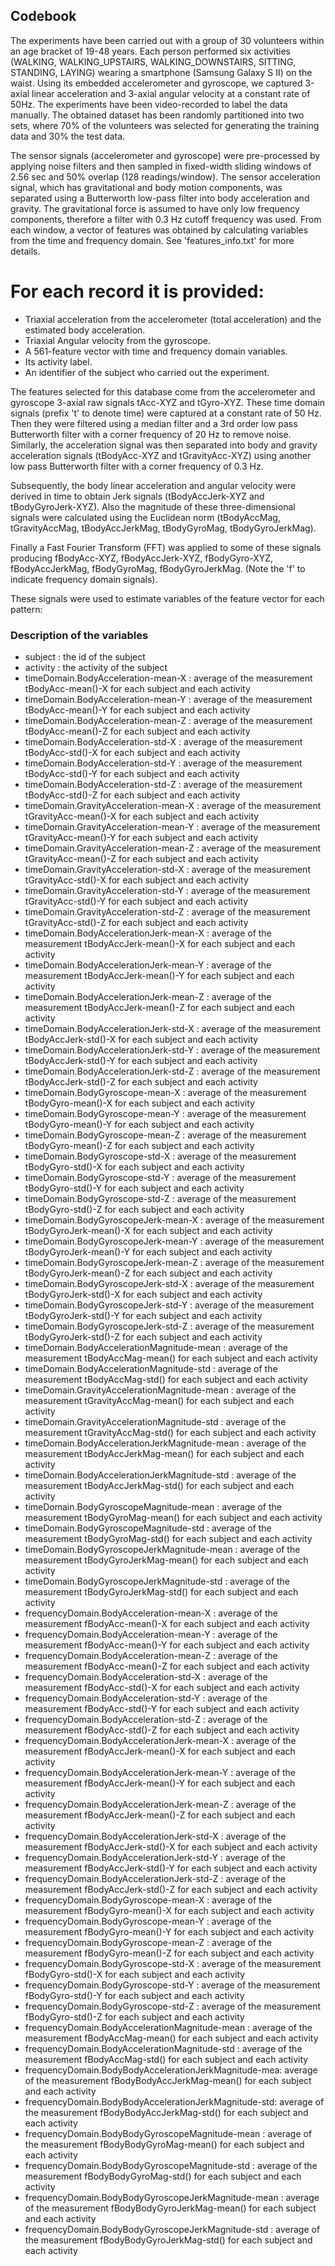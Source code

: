 ## Codebook

The experiments have been carried out with a group of 30 volunteers within an age bracket of 19-48 years. Each person performed
six activities (WALKING, WALKING_UPSTAIRS, WALKING_DOWNSTAIRS, SITTING, STANDING, LAYING) wearing a smartphone (Samsung Galaxy S
II) on the waist. Using its embedded accelerometer and gyroscope, we captured 3-axial linear acceleration and 3-axial angular
velocity at a constant rate of 50Hz. The experiments have been video-recorded to label the data manually. The obtained dataset has
been randomly partitioned into two sets, where 70% of the volunteers was selected for generating the training data and 30% the
test data. 

The sensor signals (accelerometer and gyroscope) were pre-processed by applying noise filters and then sampled in fixed-width
sliding windows of 2.56 sec and 50% overlap (128 readings/window). The sensor acceleration signal, which has gravitational and
body motion components, was separated using a Butterworth low-pass filter into body acceleration and gravity. The gravitational
force is assumed to have only low frequency components, therefore a filter with 0.3 Hz cutoff frequency was used. From each
window, a vector of features was obtained by calculating variables from the time and frequency domain. See 'features_info.txt' for
more details. 

For each record it is provided:
======================================

- Triaxial acceleration from the accelerometer (total acceleration) and the estimated body acceleration.
- Triaxial Angular velocity from the gyroscope. 
- A 561-feature vector with time and frequency domain variables. 
- Its activity label. 
- An identifier of the subject who carried out the experiment.

The features selected for this database come from the accelerometer and gyroscope 3-axial raw signals tAcc-XYZ and tGyro-XYZ. These time domain signals (prefix 't' to denote time) were captured at a constant rate of 50 Hz. Then they were filtered using a median filter and a 3rd order low pass Butterworth filter with a corner frequency of 20 Hz to remove noise. Similarly, the acceleration signal was then separated into body and gravity acceleration signals (tBodyAcc-XYZ and tGravityAcc-XYZ) using another low pass Butterworth filter with a corner frequency of 0.3 Hz. 

Subsequently, the body linear acceleration and angular velocity were derived in time to obtain Jerk signals (tBodyAccJerk-XYZ and tBodyGyroJerk-XYZ). Also the magnitude of these three-dimensional signals were calculated using the Euclidean norm (tBodyAccMag, tGravityAccMag, tBodyAccJerkMag, tBodyGyroMag, tBodyGyroJerkMag). 

Finally a Fast Fourier Transform (FFT) was applied to some of these signals producing fBodyAcc-XYZ, fBodyAccJerk-XYZ, fBodyGyro-XYZ, fBodyAccJerkMag, fBodyGyroMag, fBodyGyroJerkMag. (Note the 'f' to indicate frequency domain signals). 

These signals were used to estimate variables of the feature vector for each pattern:  

### Description of the variables

* subject                                              : the id of the subject
* activity                                             : the activity of the subject
* timeDomain.BodyAcceleration-mean-X                   : average of the measurement tBodyAcc-mean()-X for each subject and each activity
* timeDomain.BodyAcceleration-mean-Y                   : average of the measurement tBodyAcc-mean()-Y for each subject and each activity
* timeDomain.BodyAcceleration-mean-Z                   : average of the measurement tBodyAcc-mean()-Z for each subject and each activity
* timeDomain.BodyAcceleration-std-X                    : average of the measurement tBodyAcc-std()-X for each subject and each activity
* timeDomain.BodyAcceleration-std-Y                    : average of the measurement tBodyAcc-std()-Y for each subject and each activity
* timeDomain.BodyAcceleration-std-Z                    : average of the measurement tBodyAcc-std()-Z for each subject and each activity
* timeDomain.GravityAcceleration-mean-X                : average of the measurement tGravityAcc-mean()-X for each subject and each activity
* timeDomain.GravityAcceleration-mean-Y                : average of the measurement tGravityAcc-mean()-Y for each subject and each activity
* timeDomain.GravityAcceleration-mean-Z                : average of the measurement tGravityAcc-mean()-Z for each subject and each activity
* timeDomain.GravityAcceleration-std-X                 : average of the measurement tGravityAcc-std()-X for each subject and each activity
* timeDomain.GravityAcceleration-std-Y                 : average of the measurement tGravityAcc-std()-Y for each subject and each activity
* timeDomain.GravityAcceleration-std-Z                 : average of the measurement tGravityAcc-std()-Z for each subject and each activity
* timeDomain.BodyAccelerationJerk-mean-X               : average of the measurement tBodyAccJerk-mean()-X for each subject and each activity
* timeDomain.BodyAccelerationJerk-mean-Y               : average of the measurement tBodyAccJerk-mean()-Y for each subject and each activity
* timeDomain.BodyAccelerationJerk-mean-Z               : average of the measurement tBodyAccJerk-mean()-Z for each subject and each activity
* timeDomain.BodyAccelerationJerk-std-X                : average of the measurement tBodyAccJerk-std()-X for each subject and each activity
* timeDomain.BodyAccelerationJerk-std-Y                : average of the measurement tBodyAccJerk-std()-Y for each subject and each activity
* timeDomain.BodyAccelerationJerk-std-Z                : average of the measurement tBodyAccJerk-std()-Z for each subject and each activity
* timeDomain.BodyGyroscope-mean-X                      : average of the measurement tBodyGyro-mean()-X for each subject and each activity
* timeDomain.BodyGyroscope-mean-Y                      : average of the measurement tBodyGyro-mean()-Y for each subject and each activity
* timeDomain.BodyGyroscope-mean-Z                      : average of the measurement tBodyGyro-mean()-Z for each subject and each activity
* timeDomain.BodyGyroscope-std-X                       : average of the measurement tBodyGyro-std()-X for each subject and each activity
* timeDomain.BodyGyroscope-std-Y                       : average of the measurement tBodyGyro-std()-Y for each subject and each activity
* timeDomain.BodyGyroscope-std-Z                       : average of the measurement tBodyGyro-std()-Z for each subject and each activity
* timeDomain.BodyGyroscopeJerk-mean-X                  : average of the measurement tBodyGyroJerk-mean()-X for each subject and each activity
* timeDomain.BodyGyroscopeJerk-mean-Y                  : average of the measurement tBodyGyroJerk-mean()-Y for each subject and each activity
* timeDomain.BodyGyroscopeJerk-mean-Z                  : average of the measurement tBodyGyroJerk-mean()-Z for each subject and each activity
* timeDomain.BodyGyroscopeJerk-std-X                   : average of the measurement tBodyGyroJerk-std()-X for each subject and each activity
* timeDomain.BodyGyroscopeJerk-std-Y                   : average of the measurement tBodyGyroJerk-std()-Y for each subject and each activity
* timeDomain.BodyGyroscopeJerk-std-Z                   : average of the measurement tBodyGyroJerk-std()-Z for each subject and each activity
* timeDomain.BodyAccelerationMagnitude-mean            : average of the measurement tBodyAccMag-mean() for each subject and each activity
* timeDomain.BodyAccelerationMagnitude-std             : average of the measurement tBodyAccMag-std() for each subject and each activity
* timeDomain.GravityAccelerationMagnitude-mean         : average of the measurement tGravityAccMag-mean() for each subject and each activity
* timeDomain.GravityAccelerationMagnitude-std          : average of the measurement tGravityAccMag-std() for each subject and each activity
* timeDomain.BodyAccelerationJerkMagnitude-mean        : average of the measurement tBodyAccJerkMag-mean() for each subject and each activity
* timeDomain.BodyAccelerationJerkMagnitude-std         : average of the measurement tBodyAccJerkMag-std() for each subject and each activity
* timeDomain.BodyGyroscopeMagnitude-mean               : average of the measurement tBodyGyroMag-mean() for each subject and each activity
* timeDomain.BodyGyroscopeMagnitude-std                : average of the measurement tBodyGyroMag-std() for each subject and each activity
* timeDomain.BodyGyroscopeJerkMagnitude-mean           : average of the measurement tBodyGyroJerkMag-mean() for each subject and each activity
* timeDomain.BodyGyroscopeJerkMagnitude-std            : average of the measurement tBodyGyroJerkMag-std() for each subject and each activity
* frequencyDomain.BodyAcceleration-mean-X              : average of the measurement fBodyAcc-mean()-X for each subject and each activity
* frequencyDomain.BodyAcceleration-mean-Y              : average of the measurement fBodyAcc-mean()-Y for each subject and each activity
* frequencyDomain.BodyAcceleration-mean-Z              : average of the measurement fBodyAcc-mean()-Z for each subject and each activity
* frequencyDomain.BodyAcceleration-std-X               : average of the measurement fBodyAcc-std()-X for each subject and each activity
* frequencyDomain.BodyAcceleration-std-Y               : average of the measurement fBodyAcc-std()-Y for each subject and each activity
* frequencyDomain.BodyAcceleration-std-Z               : average of the measurement fBodyAcc-std()-Z for each subject and each activity
* frequencyDomain.BodyAccelerationJerk-mean-X          : average of the measurement fBodyAccJerk-mean()-X for each subject and each activity
* frequencyDomain.BodyAccelerationJerk-mean-Y          : average of the measurement fBodyAccJerk-mean()-Y for each subject and each activity
* frequencyDomain.BodyAccelerationJerk-mean-Z          : average of the measurement fBodyAccJerk-mean()-Z for each subject and each activity
* frequencyDomain.BodyAccelerationJerk-std-X           : average of the measurement fBodyAccJerk-std()-X for each subject and each activity
* frequencyDomain.BodyAccelerationJerk-std-Y           : average of the measurement fBodyAccJerk-std()-Y for each subject and each activity
* frequencyDomain.BodyAccelerationJerk-std-Z           : average of the measurement fBodyAccJerk-std()-Z for each subject and each activity
* frequencyDomain.BodyGyroscope-mean-X                 : average of the measurement fBodyGyro-mean()-X for each subject and each activity
* frequencyDomain.BodyGyroscope-mean-Y                 : average of the measurement fBodyGyro-mean()-Y for each subject and each activity
* frequencyDomain.BodyGyroscope-mean-Z                 : average of the measurement fBodyGyro-mean()-Z for each subject and each activity
* frequencyDomain.BodyGyroscope-std-X                  : average of the measurement fBodyGyro-std()-X for each subject and each activity
* frequencyDomain.BodyGyroscope-std-Y                  : average of the measurement fBodyGyro-std()-Y for each subject and each activity
* frequencyDomain.BodyGyroscope-std-Z                  : average of the measurement fBodyGyro-std()-Z for each subject and each activity
* frequencyDomain.BodyAccelerationMagnitude-mean       : average of the measurement fBodyAccMag-mean() for each subject and each activity
* frequencyDomain.BodyAccelerationMagnitude-std        : average of the measurement fBodyAccMag-std() for each subject and each activity
* frequencyDomain.BodyBodyAccelerationJerkMagnitude-mea: average of the measurement fBodyBodyAccJerkMag-mean() for each subject and each activity
* frequencyDomain.BodyBodyAccelerationJerkMagnitude-std: average of the measurement fBodyBodyAccJerkMag-std() for each subject and each activity
* frequencyDomain.BodyBodyGyroscopeMagnitude-mean      : average of the measurement fBodyBodyGyroMag-mean() for each subject and each activity
* frequencyDomain.BodyBodyGyroscopeMagnitude-std       : average of the measurement fBodyBodyGyroMag-std() for each subject and each activity
* frequencyDomain.BodyBodyGyroscopeJerkMagnitude-mean  : average of the measurement fBodyBodyGyroJerkMag-mean() for each subject and each activity
* frequencyDomain.BodyBodyGyroscopeJerkMagnitude-std   : average of the measurement fBodyBodyGyroJerkMag-std() for each subject and each activity
